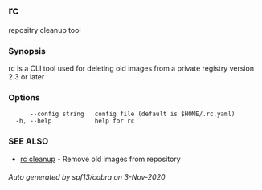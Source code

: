 ## rc

repositry cleanup tool

### Synopsis


rc is a CLI tool used for deleting old images from
a private registry version 2.3 or later

### Options

```
      --config string   config file (default is $HOME/.rc.yaml)
  -h, --help            help for rc
```

### SEE ALSO

* [rc cleanup](rc_cleanup.md)	 - Remove old images from repository

###### Auto generated by spf13/cobra on 3-Nov-2020
